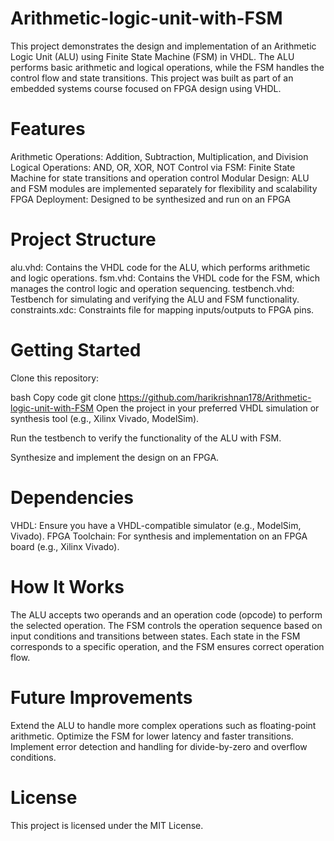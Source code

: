 # Arithmetic-logic-unit-with-FSM
This project demonstrates the design and implementation of an Arithmetic Logic Unit (ALU) using Finite State Machine (FSM) in VHDL. The ALU performs basic arithmetic and logical operations, while the FSM handles the control flow and state transitions. This project was built as part of an embedded systems course focused on FPGA design using VHDL.
# Features
Arithmetic Operations: Addition, Subtraction, Multiplication, and Division
Logical Operations: AND, OR, XOR, NOT
Control via FSM: Finite State Machine for state transitions and operation control
Modular Design: ALU and FSM modules are implemented separately for flexibility and scalability
FPGA Deployment: Designed to be synthesized and run on an FPGA
# Project Structure
alu.vhd: Contains the VHDL code for the ALU, which performs arithmetic and logic operations.
fsm.vhd: Contains the VHDL code for the FSM, which manages the control logic and operation sequencing.
testbench.vhd: Testbench for simulating and verifying the ALU and FSM functionality.
constraints.xdc: Constraints file for mapping inputs/outputs to FPGA pins.
# Getting Started
Clone this repository:

bash
Copy code
git clone https://github.com/harikrishnan178/Arithmetic-logic-unit-with-FSM
Open the project in your preferred VHDL simulation or synthesis tool (e.g., Xilinx Vivado, ModelSim).

Run the testbench to verify the functionality of the ALU with FSM.

Synthesize and implement the design on an FPGA.

# Dependencies
VHDL: Ensure you have a VHDL-compatible simulator (e.g., ModelSim, Vivado).
FPGA Toolchain: For synthesis and implementation on an FPGA board (e.g., Xilinx Vivado).
# How It Works
The ALU accepts two operands and an operation code (opcode) to perform the selected operation.
The FSM controls the operation sequence based on input conditions and transitions between states.
Each state in the FSM corresponds to a specific operation, and the FSM ensures correct operation flow.
# Future Improvements
Extend the ALU to handle more complex operations such as floating-point arithmetic.
Optimize the FSM for lower latency and faster transitions.
Implement error detection and handling for divide-by-zero and overflow conditions.
# License
This project is licensed under the MIT License.

